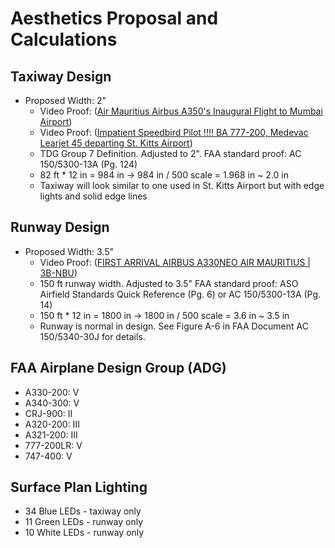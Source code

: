 # Aesthetics Proposal and Calculations

## Taxiway Design

* Proposed Width: 2"
   * Video Proof: ([Air Mauritius Airbus A350's Inaugural Flight to Mumbai Airport](https://www.youtube.com/watch?v=xiXzyK4lYk4))
   * Video Proof: ([Impatient Speedbird Pilot !!!! BA 777-200, Medevac Learjet 45 departing St. Kitts Airport](https://www.youtube.com/watch?v=Uhsx6V57HtQ))
   * TDG Group 7 Definition. Adjusted to 2". FAA standard proof: AC 150/5300-13A (Pg. 124)
   * 82 ft * 12 in = 984 in -> 984 in / 500 scale = 1.968 in ~ 2.0 in
   * Taxiway will look similar to one used in St. Kitts Airport but with edge lights and solid edge lines

## Runway Design

* Proposed Width: 3.5"
   * Video Proof: ([FIRST ARRIVAL AIRBUS A330NEO AIR MAURITIUS | 3B-NBU](https://www.youtube.com/watch?v=OMwm9KzwcnQ))
   * 150 ft runway width. Adjusted to 3.5" FAA standard proof: ASO Airfield Standards Quick Reference (Pg. 6) or AC 150/5300-13A (Pg. 14)
   * 150 ft * 12 in = 1800 in -> 1800 in / 500 scale = 3.6 in ~ 3.5 in
   * Runway is normal in design. See Figure A-6 in FAA Document AC 150/5340-30J for details.

## FAA Airplane Design Group (ADG)

* A330-200:   V
* A340-300:   V
* CRJ-900:    II
* A320-200:   III
* A321-200:   III
* 777-200LR:  V
* 747-400:    V

## Surface Plan Lighting

* 34 Blue LEDs - taxiway only
* 11 Green LEDs - runway only
* 10 White LEDs - runway only